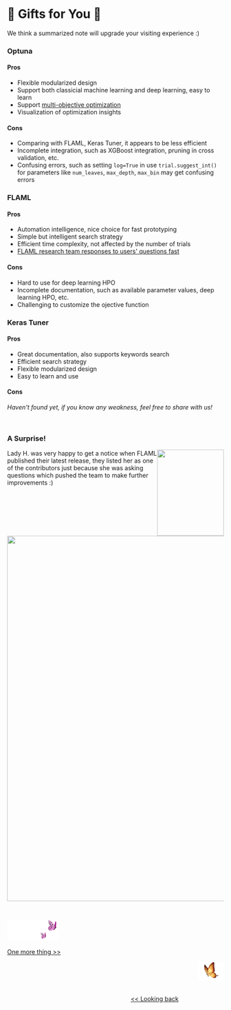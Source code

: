 # 💝 Gifts for You 💝

We think a summarized note will upgrade your visiting experience :)

### Optuna

#### Pros
* Flexible modularized design
* Support both classicial machine learning and deep learning, easy to learn
* Support [multi-objective optimization][1]
* Visualization of optimization insights

#### Cons
* Comparing with FLAML, Keras Tuner, it appears to be less efficient
* Incomplete integration, such as XGBoost integration, pruning in cross validation, etc.
* Confusing errors, such as setting `log=True` in use `trial.suggest_int()` for parameters like `num_leaves`, `max_depth`, `max_bin` may get confusing errors
  
### FLAML

#### Pros
* Automation intelligence, nice choice for fast prototyping
* Simple but intelligent search strategy
* Efficient time complexity, not affected by the number of trials
* [FLAML research team responses to users' questions fast][2]


#### Cons
* Hard to use for deep learning HPO
* Incomplete documentation, such as available parameter values, deep learning HPO, etc.
* Challenging to customize the ojective function

### Keras Tuner

#### Pros
* Great documentation, also supports keywords search
* Efficient search strategy
* Flexible modularized design
* Easy to learn and use

#### Cons

<i>Haven't found yet, if you know any weakness, feel free to share with us!</i>

<p>&nbsp</p>

### A Surprise!

<p>
<img align="right" src="https://github.com/lady-h-world/My_Garden/blob/main/images/miss_mooncake.png" width="155" height="200" /></p>

Lady H. was very happy to get a notice when FLAML published their latest release, they listed her as one of the contributors just because she was asking questions which pushed the team to make further improvements :)

<p align="center">
<img src="https://github.com/lady-h-world/My_Garden/blob/main/images/The_Queen_images/flaml_my_name.png" width="578" height="848" />
</p>


#
<p align="left">
<img src="https://github.com/lady-h-world/My_Garden/blob/main/images/follow_us.png" width="120" height="50" />
</p>

[One more thing >>][4]

<p align="right">
<img src="https://github.com/lady-h-world/My_Garden/blob/main/images/going_back.png" width="60" height="44" />
</p>

&nbsp;&nbsp;&nbsp;&nbsp;&nbsp;&nbsp;&nbsp;&nbsp;&nbsp;&nbsp;&nbsp;&nbsp;&nbsp;&nbsp;&nbsp;&nbsp;&nbsp;&nbsp;&nbsp;&nbsp;&nbsp;&nbsp;&nbsp;&nbsp;&nbsp;&nbsp;&nbsp;&nbsp;&nbsp;&nbsp;&nbsp;&nbsp;&nbsp;&nbsp;&nbsp;&nbsp;&nbsp;&nbsp;&nbsp;&nbsp;&nbsp;&nbsp;&nbsp;&nbsp;&nbsp;&nbsp;&nbsp;&nbsp;&nbsp;&nbsp;&nbsp;&nbsp;&nbsp;&nbsp;&nbsp;&nbsp;&nbsp;&nbsp;&nbsp;&nbsp;&nbsp;&nbsp;&nbsp;&nbsp;&nbsp;&nbsp;&nbsp;&nbsp;&nbsp;&nbsp;&nbsp;&nbsp;&nbsp;&nbsp;&nbsp;&nbsp;&nbsp;&nbsp;&nbsp;&nbsp;&nbsp;&nbsp;&nbsp;&nbsp;&nbsp;&nbsp;&nbsp;&nbsp;&nbsp;&nbsp;&nbsp;&nbsp;&nbsp;&nbsp;&nbsp;&nbsp;&nbsp;&nbsp;&nbsp;&nbsp;&nbsp;&nbsp;&nbsp;&nbsp;&nbsp;&nbsp;&nbsp;&nbsp;&nbsp;&nbsp;&nbsp;&nbsp;&nbsp;&nbsp;&nbsp;&nbsp;&nbsp;&nbsp;&nbsp;&nbsp;&nbsp;&nbsp;&nbsp;&nbsp;&nbsp;&nbsp;&nbsp;&nbsp;&nbsp;&nbsp;&nbsp;&nbsp;&nbsp;&nbsp;&nbsp;&nbsp;&nbsp;&nbsp;&nbsp;&nbsp;&nbsp;&nbsp;&nbsp;&nbsp;&nbsp;&nbsp;&nbsp;&nbsp;&nbsp;&nbsp;&nbsp;&nbsp;&nbsp;&nbsp;&nbsp;&nbsp;&nbsp;&nbsp;&nbsp;&nbsp;&nbsp;&nbsp;&nbsp;&nbsp;&nbsp;&nbsp;&nbsp;&nbsp;&nbsp;&nbsp;&nbsp;&nbsp;&nbsp;&nbsp;&nbsp;&nbsp;&nbsp;&nbsp;&nbsp;&nbsp;&nbsp;&nbsp;&nbsp;&nbsp;&nbsp;&nbsp;&nbsp;&nbsp;&nbsp;&nbsp;&nbsp;&nbsp;&nbsp;&nbsp;&nbsp;&nbsp;&nbsp;&nbsp;&nbsp;&nbsp; [<< Looking back][3]
 


[1]:https://optuna.readthedocs.io/en/v2.7.0/tutorial/20_recipes/002_multi_objective.html
[2]:https://github.com/microsoft/FLAML/discussions
[3]:https://github.com/lady-h-world/My_Garden/blob/main/reading_pages/param_tuning_6.md
[4]:https://github.com/lady-h-world/My_Garden/blob/main/reading_pages/param_tuning_8.md
